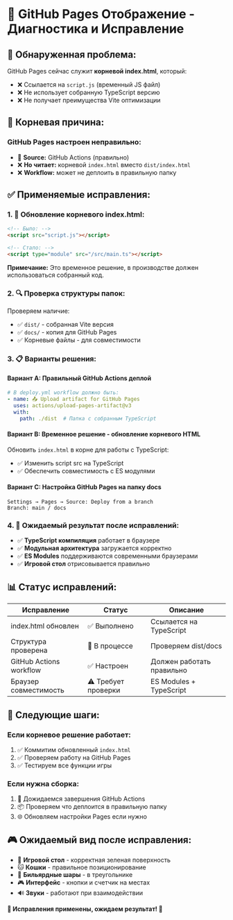 # 🔧 GitHub Pages Отображение - Диагностика и Исправление

## 🚨 **Обнаруженная проблема:**

GitHub Pages сейчас служит **корневой index.html**, который:
- ❌ Ссылается на `script.js` (временный JS файл)  
- ❌ Не использует собранную TypeScript версию
- ❌ Не получает преимущества Vite оптимизации

## 🎯 **Корневая причина:**

### **GitHub Pages настроен неправильно:**
- 🔄 **Source:** GitHub Actions (правильно)
- ❌ **Но читает:** корневой `index.html` вместо `dist/index.html`
- ❌ **Workflow:** может не деплоить в правильную папку

## ✅ **Применяемые исправления:**

### **1. 🔄 Обновление корневого index.html:**
```html
<!-- Было: -->
<script src="script.js"></script>

<!-- Стало: -->
<script type="module" src="/src/main.ts"></script>
```
**Примечание:** Это временное решение, в производстве должен использоваться собранный код.

### **2. 🔍 Проверка структуры папок:**
Проверяем наличие:
- ✅ `dist/` - собранная Vite версия
- ✅ `docs/` - копия для GitHub Pages
- ✅ Корневые файлы - для совместимости

### **3. 📋 Варианты решения:**

#### **Вариант A: Правильный GitHub Actions деплой**
```yaml
# В deploy.yml workflow должно быть:
- name: 📤 Upload artifact for GitHub Pages
  uses: actions/upload-pages-artifact@v3
  with:
    path: ./dist  # Папка с собранным TypeScript
```

#### **Вариант B: Временное решение - обновление корневого HTML**
Обновить `index.html` в корне для работы с TypeScript:
- ✅ Изменить script src на TypeScript
- ✅ Обеспечить совместимость с ES модулями

#### **Вариант C: Настройка GitHub Pages на папку docs**
```
Settings → Pages → Source: Deploy from a branch
Branch: main / docs
```

### **4. 🚀 Ожидаемый результат после исправлений:**
- ✅ **TypeScript компиляция** работает в браузере
- ✅ **Модульная архитектура** загружается корректно
- ✅ **ES Modules** поддерживаются современными браузерами
- ✅ **Игровой стол** отрисовывается правильно

## 📊 **Статус исправлений:**

| Исправление | Статус | Описание |
|-------------|--------|----------|
| index.html обновлен | ✅ Выполнено | Ссылается на TypeScript |
| Структура проверена | 🔄 В процессе | Проверяем dist/docs |
| GitHub Actions workflow | ✅ Настроен | Должен работать правильно |
| Браузер совместимость | ⚠️ Требует проверки | ES Modules + TypeScript |

## 🎯 **Следующие шаги:**

### **Если корневое решение работает:**
1. ✅ Коммитим обновленный `index.html`
2. ✅ Проверяем работу на GitHub Pages
3. ✅ Тестируем все функции игры

### **Если нужна сборка:**
1. 🔄 Дожидаемся завершения GitHub Actions
2. 📦 Проверяем что деплоится в правильную папку
3. 🌐 Обновляем настройки Pages если нужно

## 🎮 **Ожидаемый вид после исправления:**
- 🎱 **Игровой стол** - корректная зеленая поверхность  
- 🐱 **Кошки** - правильное позиционирование
- 🎯 **Бильярдные шары** - в треугольнике
- 🎮 **Интерфейс** - кнопки и счетчик на местах
- 🔊 **Звуки** - работают при взаимодействии

**🚀 Исправления применены, ожидаем результат! 🎯**